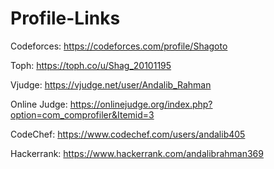 # Profile-Links


Codeforces: https://codeforces.com/profile/Shagoto

Toph: https://toph.co/u/Shag_20101195

Vjudge: https://vjudge.net/user/Andalib_Rahman

Online Judge: https://onlinejudge.org/index.php?option=com_comprofiler&Itemid=3

CodeChef: https://www.codechef.com/users/andalib405

Hackerrank: https://www.hackerrank.com/andalibrahman369
